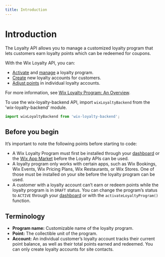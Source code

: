 ```yaml
---
title: Introduction
---
```


# Introduction

The Loyalty API allows you to manage a customized loyalty program that lets customers earn loyalty points which can be redeemed for coupons.

With the Wix Loyalty API, you can:
- [Activate](wix-loyalty-backend/program/activateloyaltyprogram) and [manage](wix-loyalty-backend/program/updateloyaltyprogram) a loyalty program.
- [Create](wix-loyalty-backend/account/createaccount) new loyalty accounts for customers.
- [Adjust points](wix-loyalty-backend/account/adjustpoints) in individual loyalty accounts.

For more information, see [Wix Loyalty Program: An Overview](https://support.wix.com/en/article/wix-loyalty-program-an-overview).

To use the wix-loyalty-backend API, import `wixLoyaltyBackend` from the 'wix-loyalty-backend' module. 

```javascript
import wixLoyaltyBackend from 'wix-loyalty-backend';
```

## Before you begin

It’s important to note the following points before starting to code:
- A Wix Loyalty Program must first be installed through your [dashboard](https://www.wix.com/my-account/site-selector/?buttonText=Select%20Site&title=Select%20a%20Site&autoSelectOnSingleSite=true&actionUrl=https:%2F%2Fwww.wix.com%2Fdashboard%2F%7B%7BmetaSiteId%7D%7D%2Floyalty-accounts/wizard/) or the [Wix App Market](https://www.wix.com/app-market/loyalty) before the Loyalty APIs can be used. 
- A loyalty program only works with certain apps, such as Wix Bookings, Wix Events, Wix Pricing Plans, Wix Restaurants, or Wix Stores. One of those must be installed on your site before the loyalty program can be used.
- A customer with a loyalty account can’t earn or redeem points while the loyalty program is in `DRAFT` status. You can change the program’s status to `ACTIVE` through your [dashboard](https://www.wix.com/my-account/site-selector/?buttonText=Select%20Site&title=Select%20a%20Site&autoSelectOnSingleSite=true&actionUrl=https:%2F%2Fwww.wix.com%2Fdashboard%2F%7B%7BmetaSiteId%7D%7D%2Floyalty-accounts/wizard/) or with the `activateLoyaltyProgram()` function.

## Terminology

- **Program name:** Customizable name of the loyalty program.
- **Point:** The collectible unit of the program.
- **Account:** An individual customer’s loyalty account tracks their current point balance, as well as their total points earned and redeemed. You can only create loyalty accounts for site contacts.
